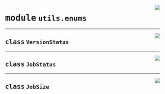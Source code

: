 <!-- markdownlint-disable -->

<a href="https://github.com/gizatechxyz/giza-cli/blob/main/giza/utils/enums.py#L0"><img align="right" style="float:right;" src="https://img.shields.io/badge/-source-cccccc?style=flat-square"></a>

# <kbd>module</kbd> `utils.enums`






---

<a href="https://github.com/gizatechxyz/giza-cli/blob/main/giza/utils/enums.py#L4"><img align="right" style="float:right;" src="https://img.shields.io/badge/-source-cccccc?style=flat-square"></a>

## <kbd>class</kbd> `VersionStatus`








---

<a href="https://github.com/gizatechxyz/giza-cli/blob/main/giza/utils/enums.py#L12"><img align="right" style="float:right;" src="https://img.shields.io/badge/-source-cccccc?style=flat-square"></a>

## <kbd>class</kbd> `JobStatus`








---

<a href="https://github.com/gizatechxyz/giza-cli/blob/main/giza/utils/enums.py#L19"><img align="right" style="float:right;" src="https://img.shields.io/badge/-source-cccccc?style=flat-square"></a>

## <kbd>class</kbd> `JobSize`








